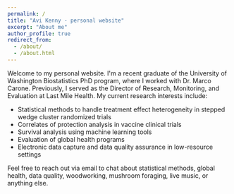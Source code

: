 ```yaml
---
permalink: /
title: "Avi Kenny - personal website"
excerpt: "About me"
author_profile: true
redirect_from: 
  - /about/
  - /about.html
---
```


Welcome to my personal website. I'm a recent graduate of the University of Washington Biostatistics PhD program, where I worked with Dr. Marco Carone. Previously, I served as the Director of Research, Monitoring, and Evaluation at Last Mile Health. My current research interests include:

* Statistical methods to handle treatment effect heterogeneity in stepped wedge cluster randomized trials
* Correlates of protection analysis in vaccine clinical trials
* Survival analysis using machine learning tools
* Evaluation of global health programs
* Electronic data capture and data quality assurance in low-resource settings

Feel free to reach out via email to chat about statistical methods, global health, data quality, woodworking, mushroom foraging, live music, or anything else.
